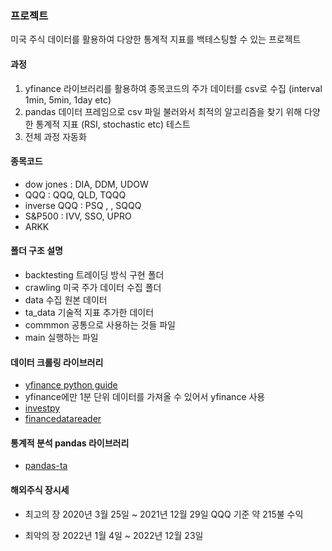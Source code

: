 ### 프로젝트
미국 주식 데이터를 활용하여 다양한 통계적 지표를 백테스팅할 수 있는 프로젝트

#### 과정
1. yfinance 라이브러리를 활용하여 종목코드의 주가 데이터를 csv로 수집 (interval 1min, 5min, 1day etc)
2. pandas 데이터 프레임으로 csv 파일 불러와서 최적의 알고리즘을 찾기 위해 다양한 통계적 지표 (RSI, stochastic etc) 테스트
3. 전체 과정 자동화

#### 종목코드
- dow jones : DIA, DDM, UDOW
- QQQ : QQQ, QLD, TQQQ
- inverse QQQ : PSQ , , SQQQ
- S&P500 : IVV, SSO, UPRO
- ARKK

#### 폴더 구조 설명
- backtesting 트레이딩 방식 구현 폴더
- crawling 미국 주가 데이터 수집 폴더
- data 수집 원본 데이터
- ta_data 기술적 지표 추가한 데이터
- commmon 공통으로 사용하는 것들 파일
- main 실행하는 파일

#### 데이터 크롤링 라이브러리
- [yfinance python guide](https://analyzingalpha.com/yfinance-python)
- yfinance에만 1분 단위 데이터를 가져올 수 있어서 yfinance 사용
- [investpy](https://github.com/alvarobartt/investpy)
- [financedatareader](https://github.com/financedata-org/FinanceDataReader)

#### 통계적 분석 pandas 라이브러리
- [pandas-ta](https://github.com/twopirllc/pandas-ta)

#### 해외주식 장시세
- 최고의 장
2020년 3월 25일 ~ 2021년 12월 29일
QQQ 기준 약 215불 수익

- 최악의 장
2022년 1월 4일 ~ 2022년 12월 23일